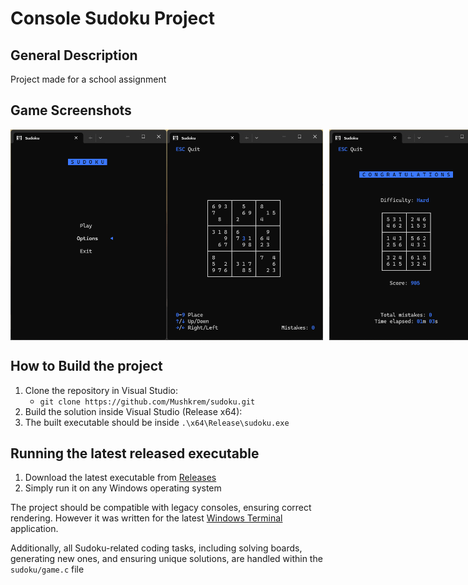 # Console Sudoku Project

## General Description
Project made for a school assignment

## Game Screenshots

<div style="display: flex; justify-content: space-between;">
  <img src="images/menu.png" alt="Main menu" width="250">
  <img src="images/9x9.png" alt="9x9 Board" width="250" style="margin-right: 10px;">
  <img src="images/6x6solved.png" alt="6x6 Solved Board" width="250" style="margin-right: 10px;">
</div>

## How to Build the project
1. Clone the repository in Visual Studio:
   - `git clone https://github.com/Mushkrem/sudoku.git`
2. Build the solution inside Visual Studio (Release x64):
3. The built executable should be inside `.\x64\Release\sudoku.exe`

## Running the latest released executable
1. Download the latest executable from [Releases](https://github.com/Mushkrem/sudoku/releases/latest)
2. Simply run it on any Windows operating system

The project should be compatible with legacy consoles, ensuring correct rendering. However it was written for the latest [Windows Terminal](https://apps.microsoft.com/detail/9n0dx20hk701?hl=en-US&gl=US) application.

Additionally, all Sudoku-related coding tasks, including solving boards, generating new ones, and ensuring unique solutions, are handled within the `sudoku/game.c` file
